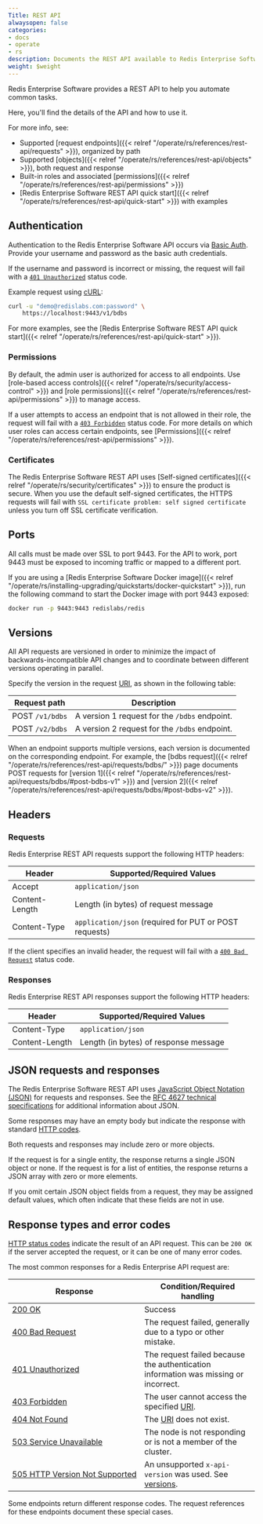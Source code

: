 ```yaml
---
Title: REST API
alwaysopen: false
categories:
- docs
- operate
- rs
description: Documents the REST API available to Redis Enterprise Software deployments.
weight: $weight
---
```

Redis Enterprise Software provides a REST API to help you automate common tasks.

Here, you'll find the details of the API and how to use it.  

For more info, see:

- Supported [request endpoints]({{< relref "/operate/rs/references/rest-api/requests" >}}), organized by path
- Supported [objects]({{< relref "/operate/rs/references/rest-api/objects" >}}), both request and response
- Built-in roles and associated [permissions]({{< relref "/operate/rs/references/rest-api/permissions" >}})
- [Redis Enterprise Software REST API quick start]({{< relref "/operate/rs/references/rest-api/quick-start" >}}) with examples

## Authentication

Authentication to the Redis Enterprise Software API occurs via [Basic Auth](https://en.wikipedia.org/wiki/Basic_access_authentication). Provide your username and password as the basic auth credentials.

If the username and password is incorrect or missing, the request will fail with a [`401 Unauthorized`](https://www.rfc-editor.org/rfc/rfc9110.html#name-401-unauthorized) status code.

Example request using [cURL](https://curl.se/):

``` bash
curl -u "demo@redislabs.com:password" \
    https://localhost:9443/v1/bdbs
```

For more examples, see the [Redis Enterprise Software REST API quick start]({{< relref "/operate/rs/references/rest-api/quick-start" >}}).

### Permissions

By default, the admin user is authorized for access to all endpoints. Use [role-based access controls]({{< relref "/operate/rs/security/access-control" >}}) and [role permissions]({{< relref "/operate/rs/references/rest-api/permissions" >}}) to manage access.

If a user attempts to access an endpoint that is not allowed in their role, the request will fail with a [`403 Forbidden`](https://www.rfc-editor.org/rfc/rfc9110.html#name-403-forbidden) status code. For more details on which user roles can access certain endpoints, see [Permissions]({{< relref "/operate/rs/references/rest-api/permissions" >}}).

### Certificates

The Redis Enterprise Software REST API uses [Self-signed certificates]({{< relref "/operate/rs/security/certificates" >}}) to ensure the product is secure. When you use the default self-signed certificates, the HTTPS requests will fail with `SSL certificate problem: self signed certificate` unless you turn off SSL certificate verification.

## Ports

All calls must be made over SSL to port 9443. For the API to work, port 9443 must be exposed to incoming traffic or mapped to a different port.

If you are using a [Redis Enterprise Software Docker image]({{< relref "/operate/rs/installing-upgrading/quickstarts/docker-quickstart" >}}), run the following command to start the Docker image with port 9443 exposed:

```sh
docker run -p 9443:9443 redislabs/redis
```

## Versions

All API requests are versioned in order to minimize the impact of backwards-incompatible API changes and to coordinate between different versions operating in parallel.

Specify the version in the request [URI](https://en.wikipedia.org/wiki/Uniform_Resource_Identifier), as shown in the following table:

| Request path | Description |
|--------------|-------------|
| POST `/v1/bdbs` | A version 1 request for the `/bdbs` endpoint. |
| POST `/v2/bdbs` | A version 2 request for the `/bdbs` endpoint. |

When an endpoint supports multiple versions, each version is documented on the corresponding endpoint.  For example, the [bdbs request]({{< relref "/operate/rs/references/rest-api/requests/bdbs/" >}}) page documents POST requests for [version 1]({{< relref "/operate/rs/references/rest-api/requests/bdbs/#post-bdbs-v1" >}}) and [version 2]({{< relref "/operate/rs/references/rest-api/requests/bdbs/#post-bdbs-v2" >}}).

## Headers

### Requests

Redis Enterprise REST API requests support the following HTTP headers:

| Header | Supported/Required Values |
|--------|---------------------------|
| Accept | `application/json` |
| Content-Length | Length (in bytes) of request message |
| Content-Type | `application/json` (required for PUT or POST requests) |

If the client specifies an invalid header, the request will fail with a [`400 Bad Request`](https://www.rfc-editor.org/rfc/rfc9110.html#name-400-bad-request) status code.

### Responses

Redis Enterprise REST API responses support the following HTTP headers:

| Header | Supported/Required Values |
|--------|---------------------------|
| Content-Type | `application/json` |
| Content-Length | Length (in bytes) of response message |

## JSON requests and responses

The Redis Enterprise Software REST API uses [JavaScript Object Notation (JSON)](http://www.json.org) for requests and responses. See the [RFC 4627 technical specifications](http://www.ietf.org/rfc/rfc4627.txt) for additional information about JSON.

Some responses may have an empty body but indicate the response with standard [HTTP codes](https://www.w3.org/Protocols/rfc2616/rfc2616-sec10.html).

Both requests and responses may include zero or more objects.

If the request is for a single entity, the response returns a single JSON object or none. If the request is for a list of entities, the response returns a JSON array with zero or more elements.

If you omit certain JSON object fields from a request, they may be assigned default values, which often indicate that these fields are not in use.

## Response types and error codes

[HTTP status codes](https://www.rfc-editor.org/rfc/rfc9110.html#name-status-codes) indicate the result of an API request. This can be `200 OK` if the server accepted the request, or it can be one of many error codes.

The most common responses for a Redis Enterprise API request are:

| Response | Condition/Required handling |
|----------|-----------------------------|
| [200 OK](https://www.rfc-editor.org/rfc/rfc9110.html#name-200-ok) | Success |
| [400 Bad Request](https://www.rfc-editor.org/rfc/rfc9110.html#name-400-bad-request) | The request failed, generally due to a typo or other mistake. |
| [401 Unauthorized](https://www.rfc-editor.org/rfc/rfc9110.html#name-401-unauthorized) | The request failed because the authentication information was missing or incorrect. |
| [403 Forbidden](https://www.rfc-editor.org/rfc/rfc9110.html#name-403-forbidden) | The user cannot access the specified [URI](https://en.wikipedia.org/wiki/Uniform_Resource_Identifier). |
| [404 Not Found](https://www.rfc-editor.org/rfc/rfc9110.html#name-404-not-found) | The [URI](https://en.wikipedia.org/wiki/Uniform_Resource_Identifier) does not exist. |
| [503 Service Unavailable](https://www.rfc-editor.org/rfc/rfc9110.html#name-503-service-unavailable) | The node is not responding or is not a member of the cluster. |
| [505&nbsp;HTTP&nbsp;Version&nbsp;Not&nbsp;Supported](https://www.rfc-editor.org/rfc/rfc9110.html#name-505-http-version-not-suppor) | An unsupported `x-api-version` was used. See [versions](#versions). |

Some endpoints return different response codes. The request references for these endpoints document these special cases.
